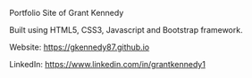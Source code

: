 Portfolio Site of Grant Kennedy

Built using HTML5, CSS3, Javascript and Bootstrap framework.

Website: https://gkennedy87.github.io

LinkedIn: https://www.linkedin.com/in/grantkennedy1
